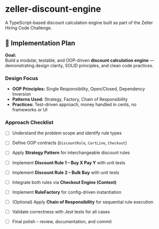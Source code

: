# zeller-discount-engine
A TypeScript-based discount calculation engine built as part of the Zeller Hiring Code Challenge.

## 🧭 Implementation Plan

**Goal:**  
Build a modular, testable, and OOP-driven **discount calculation engine** — demonstrating design clarity, SOLID principles, and clean code practices.

### Design Focus
- **OOP Principles:** Single Responsibility, Open/Closed, Dependency Inversion  
- **Patterns Used:** Strategy, Factory, Chain of Responsibility  
- **Practices:** Test-driven approach, money handled in cents, no frameworks or UI

### Approach Checklist
- [ ] Understand the problem scope and identify rule types  
- [ ] Define OOP contracts (`DiscountRule`, `CartLine`, `Checkout`)  
- [ ] Apply **Strategy Pattern** for interchangeable discount rules  
- [ ] Implement **Discount Rule 1 – Buy X Pay Y** with unit tests  
- [ ] Implement **Discount Rule 2 – Bulk Buy** with unit tests  
- [ ] Integrate both rules via **Checkout Engine (Context)**  
- [ ] Implement **RuleFactory** for config-driven instantiation  
- [ ] (Optional) Apply **Chain of Responsibility** for sequential rule execution  
- [ ] Validate correctness with Jest tests for all cases  
- [ ] Final polish – review, documentation, and commit

